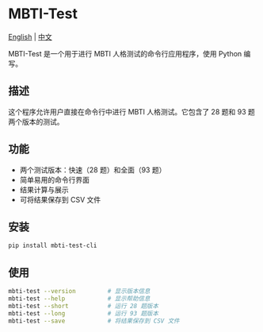 # MBTI-Test

[English](README.md) | [中文](README_zh.md)

MBTI-Test 是一个用于进行 MBTI 人格测试的命令行应用程序，使用 Python 编写。

## 描述

这个程序允许用户直接在命令行中进行 MBTI 人格测试。它包含了 28 题和 93 题两个版本的测试。

## 功能

- 两个测试版本：快速（28 题）和全面（93 题）
- 简单易用的命令行界面
- 结果计算与展示
- 可将结果保存到 CSV 文件

## 安装

```bash
pip install mbti-test-cli
```

## 使用

```bash
mbti-test --version         # 显示版本信息
mbti-test --help            # 显示帮助信息
mbti-test --short           # 运行 28 题版本
mbti-test --long            # 运行 93 题版本
mbti-test --save            # 将结果保存到 CSV 文件
```

